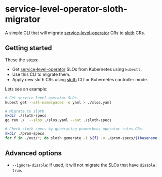 # service-level-operator-sloth-migrator

A simple CLI that will migrate [service-level-operator] CRs to [sloth] CRs.

## Getting started

These the steps:

- Get [service-level-operator] SLOs from Kubernetes using `kubectl`.
- Use this CLI to migrate them.
- Apply new sloth CRs using [sloth] CLI or Kubernetes controller mode.

Lets see an example:

```bash
# Get service-level-operator SLOs.
kubect get --all-namespaces -o yaml > ./slos.yaml

# Migrate to sloth.
mkdir ./sloth-specs
go run ./  --slos ./slos.yaml --out ./sloth-specs

# Check sloth specs by generating prometheus-operator rules CRs.
mkdir ./prom-specs
for f in ./out/*; do sloth generate -i ${f} -o ./prom-specs/$(basename ${f}); done
```

## Advanced options

- `--ignore-disable`: If used, it will not migrate the SLOs that have `disable: true`.

[service-level-operator]: https://github.com/spotahome/service-level-operator
[sloth]: https://github.com/slok/sloth
